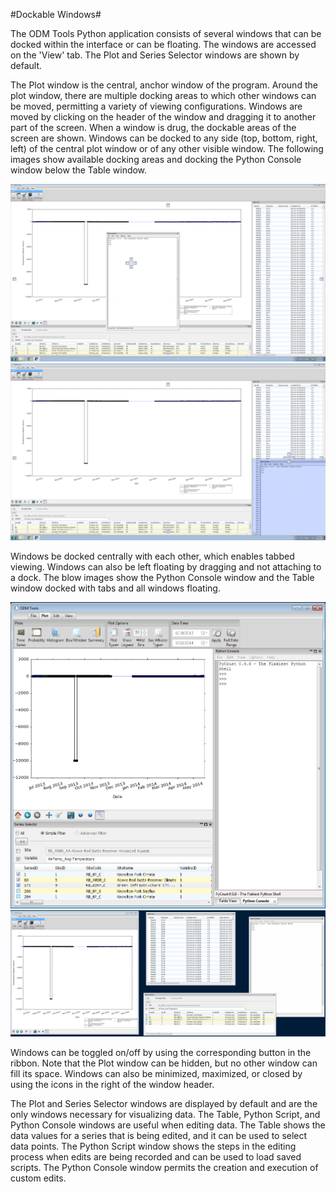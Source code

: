 #Dockable Windows#

The ODM Tools Python application consists of several windows that can be docked within the interface or can be floating. The windows are accessed on the 'View' tab. The Plot and Series Selector windows are shown by default. 

The Plot window is the central, anchor window of the program. Around the plot window, there are multiple docking areas to which other windows can be moved, permitting a variety of viewing configurations. Windows are moved by clicking on the header of the window and dragging it to another part of the screen. When a window is drug, the dockable areas of the screen are shown. Windows can be docked to any side (top, bottom, right, left) of the central plot window or of any other visible window. The following images show available docking areas and docking the Python Console window below the Table window. 

![DockableAreas](images/DockableAreas.png) 
![Docking](images/Docking.png) 

Windows be docked centrally with each other, which enables tabbed viewing. Windows can also be left floating by dragging and not attaching to a dock. The blow images show the Python Console window and the Table window docked with tabs and all windows floating.

![TabbedDocking](images/TabbedDocking.png)
![FloatingWindows](images/FloatingWindows.png)  

Windows can be toggled on/off by using the corresponding button in the ribbon. Note that the Plot window can be hidden, but no other window can fill its space. Windows can also be minimized, maximized, or closed by using the icons in the right of the window header.

The Plot and Series Selector windows are displayed by default and are the only windows necessary for visualizing data. The Table, Python Script, and Python Console windows are useful when editing data. The Table shows the data values for a series that is being edited, and it can be used to select data points. The Python Script window shows the steps in the editing process when edits are being recorded and can be used to load saved scripts. The Python Console window permits the creation and execution of custom edits.